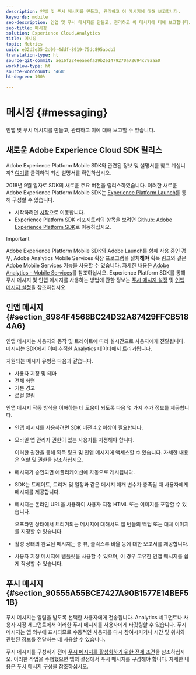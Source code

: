 ```yaml
---
description: 인앱 및 푸시 메시지를 만들고, 관리하고 이 메시지에 대해 보고합니다.
keywords: mobile
seo-description: 인앱 및 푸시 메시지를 만들고, 관리하고 이 메시지에 대해 보고합니다.
seo-title: 메시징
solution: Experience Cloud,Analytics
title: 메시징
topic: Metrics
uuid: e32d3e35-2d09-4ddf-8919-75dc895abcb3
translation-type: ht
source-git-commit: ae16f224eeaeefa29b2e1479270a72694c79aaa0
workflow-type: ht
source-wordcount: '468'
ht-degree: 100%

---
```



# 메시징 {#messaging}

인앱 및 푸시 메시지를 만들고, 관리하고 이에 대해 보고할 수 있습니다.

## 새로운 Adobe Experience Cloud SDK 릴리스

Adobe Experience Platform Mobile SDK와 관련된 정보 및 설명서를 찾고 계십니까? [여기](https://aep-sdks.gitbook.io/docs/)를 클릭하여 최신 설명서를 확인하십시오.

2018년 9월 일자로 SDK의 새로운 주요 버전을 릴리스하였습니다. 이러한 새로운 Adobe Experience Platform Mobile SDK는 [Experience Platform Launch](https://www.adobe.com/kr/experience-platform/launch.html)를 통해 구성할 수 있습니다.

* 시작하려면 [시작](https://launch.adobe.com/)으로 이동합니다.
* Experience Platform SDK 리포지토리의 항목을 보려면 [Github: Adobe Experience Platform SDK](https://github.com/Adobe-Marketing-Cloud/acp-sdks)로 이동하십시오.

>[!IMPORTANT]
>
> Adobe Experience Platform Mobile SDK와 Adobe Launch를 함께 사용 중인 경우, Adobe Analytics Mobile Services 확장 프로그램을 설치&#x200B;**해야** 획득 링크와 같은 Adobe Mobile Services 기능을 사용할 수 있습니다. 자세한 내용은 [Adobe Analytics - Mobile Services](https://aep-sdks.gitbook.io/docs/using-mobile-extensions/adobe-analytics-mobile-services)를 참조하십시오. Experience Platform SDK를 통해 푸시 메시지 및 인앱 메시지를 사용하는 방법에 관한 정보는 [푸시 메시지 설정](https://aep-sdks.gitbook.io/docs/using-mobile-extensions/adobe-analytics-mobile-services#set-up-push-messaging) 및 [인앱 메시지 설정](https://aep-sdks.gitbook.io/docs/using-mobile-extensions/adobe-analytics-mobile-services#set-up-in-app-messaging)을 참조하십시오.

## 인앱 메시지 {#section_8984F4568BC24D32A87429FFCB5184A6}

인앱 메시지는 사용자의 동작 및 트레이트에 따라 실시간으로 사용자에게 전달됩니다. 메시지는 SDK에서 이미 추적한 Analytics 데이터에서 트리거됩니다.

지원되는 메시지 유형은 다음과 같습니다.

* 사용자 지정 및 테마
* 전체 화면
* 기본 경고
* 로컬 알림

인앱 메시지 작동 방식을 이해하는 데 도움이 되도록 다음 몇 가지 추가 정보를 제공합니다.

* 인앱 메시지를 사용하려면 SDK 버전 4.2 이상이 필요합니다.
* 모바일 앱 관리자 권한이 있는 사용자를 지정해야 합니다.

   이러한 권한을 통해 획득 링크 및 인앱 메시지에 액세스할 수 있습니다. 자세한 내용은 [역할 및 권한](/help/using/gs/c-mob-roles-and-permissions.md)을 참조하십시오.
* 메시지가 승인되면 애플리케이션에 자동으로 게시됩니다.
* SDK는 트레이트, 트리거 및 일정과 같은 메시지 매개 변수가 충족될 때 사용자에게 메시지를 제공합니다.
* 메시지는 온라인 URL을 사용하여 사용자 지정 HTML 또는 이미지를 포함할 수 있습니다.

   오프라인 상태에서 트리거되는 메시지에 대해서도 앱 번들의 백업 또는 대체 이미지를 지정할 수 있습니다.
* 활성 상태의 완료된 메시지는 총 뷰, 클릭스루 비율 등에 대한 보고서를 제공합니다.
* 사용자 지정 메시지에 템플릿을 사용할 수 있으며, 이 경우 고유한 인앱 메시지를 쉽게 작성할 수 있습니다.

## 푸시 메시지 {#section_90555A55BCE7427A90B1577E14BEF51B}

푸시 메시지는 알림을 받도록 선택한 사용자에게 전송됩니다. Analytics 세그먼트나 사용자 지정 세그먼트에서 이러한 푸시 메시지를 사용자에게 타깃팅할 수 있습니다. 푸시 메시지는 앱 외부에 표시되므로 수동적인 사용자를 다시 참여시키거나 시간 및 위치와 관련된 정보를 전달하는 데 사용할 수 있습니다.

푸시 메시지를 구성하기 전에 [푸시 메시지를 활성화하기 위한 전제 조건](/help/using/c-manage-app-settings/c-mob-confg-app/configure-push-messaging/prerequisites-push-messaging.md)을 참조하십시오. 이러한 작업을 수행했으면 앱의 설정에서 푸시 메시지를 구성해야 합니다. 자세한 내용은 [푸시 메시지 구성](/help/using/c-manage-app-settings/c-mob-confg-app/configure-push-messaging/configure-push-messaging.md)을 참조하십시오.
